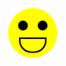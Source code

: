 <div style="width: 100px; height: 100px; background-color: yellow; border-radius: 50%; display: flex; justify-content: center; align-items: center; position: relative;">
  <!-- Eyes -->
  <div style="width: 20px; height: 20px; background-color: black; border-radius: 50%; position: absolute; top: 25px; left: 20px;"></div>
  <div style="width: 20px; height: 20px; background-color: black; border-radius: 50%; position: absolute; top: 25px; right: 20px;"></div>
  
  <!-- Smiling Mouth -->
  <div style="width: 50px; height: 25px; border: 3px solid black; border-top-left-radius: 25px; border-top-right-radius: 25px; position: absolute; bottom: 10px; transform: rotate(180deg);"></div>
</div>
